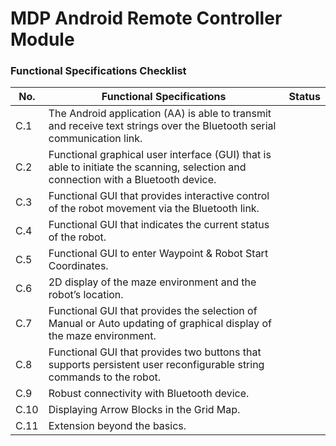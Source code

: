 # MDP Android Remote Controller Module

### Functional Specifications Checklist
| No.  |                                                      Functional Specifications                                                     | Status |
|------|------------------------------------------------------------------------------------------------------------------------------------|--------|
| C.1  | The Android application (AA) is able to transmit and receive text strings over the Bluetooth serial communication link.            |        |
|  C.2 | Functional graphical user interface (GUI) that is able to initiate the scanning, selection and connection with a Bluetooth device. |        |
| C.3  | Functional GUI that provides interactive control of the robot movement via the Bluetooth link.                                     |        |
| C.4  | Functional GUI that indicates the current status of the robot.                                                                     |        |
| C.5  | Functional GUI to enter Waypoint & Robot Start Coordinates.                                                                        |        |
| C.6  | 2D display of the maze environment and the robot’s location.                                                                       |        |
| C.7  | Functional GUI that provides the selection of Manual or Auto updating of graphical display of the maze environment.                |        |
| C.8  | Functional GUI that provides two buttons that supports persistent user reconfigurable string commands to the robot.                |        |
| C.9  | Robust connectivity with Bluetooth device.                                                                                         |        |
| C.10 | Displaying Arrow Blocks in the Grid Map.                                                                                           |        |
| C.11 | Extension beyond the basics.                                                                                                       |        |
